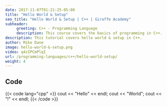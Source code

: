 ```yaml
---
date: 2017-11-07T01:21:25-05:00
title: "Hello World & Setup"
seo_title: "Hello World & Setup | C++ | Giraffe Academy"
subheader:
     greeting: C++ - Programming Language
     description: This course covers the basics of programming in C++. Work your way through the videos and we'll teach you everything you need to know to start your programming journey!
description: This tutorial covers hello world & setup in C++.
author: Mike Dane
image: hello-world-&-setup.png
video: q4zIPCmPlqI
url: /programming-languages/c++/hello-world-setup/
weight: 4
---
```


## Code

{{< code lang="cpp" >}}
cout << "Hello" << endl;
cout << "World";
cout << "!" << endl;
{{< /code >}}